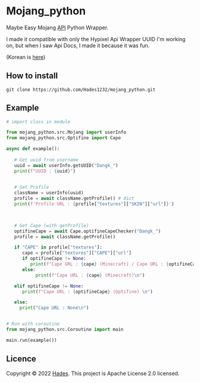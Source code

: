 # Mojang_python
Maybe Easy Mojang [API](https://mojang-api-docs.netlify.app/index.html) Python Wrapper.</br>

I made it compatible with only the Hypixel Api Wrapper UUID I'm working on, but when I saw Api Docs, I made it because it was fun.

(Korean is [here](https://github.com/Hades1232/mojang_python/blob/master/README.ko.md))

## How to install

```
git clone https://github.com/Hades1232/mojang_python.git 
```


## Example

```py
# import class in module

from mojang_python.src.Mojang import userInfo
from mojang_python.src.Optifine import Cape

async def example():
   
   # Get uuid from username
   uuid = await userInfo.getUUID("Dangk_")
   print(f"UUID : {uuid}")

   
   # Get Profile
   className = userInfo(uuid)
   profile = await className.getProfile() # dict
   print(f'Profile URL : {profile["textures"]["SKIN"]["url"]}')


   
   # Get Cape (with getProfile)
   optifineCape = await Cape.optifineCapeChecker("Dangk_")
   profile = await className.getProfile()

   if "CAPE" in profile["textures"]:
      cape = profile["textures"]["CAPE"]["url"]
      if optifineCape != None:
         print(f"Cape URL : {cape} (Minecraft) / Cape URL : {optifineCape} (Optifine)\n")
      else:
           print(f"Cape URL : {cape} (Minecraft)\n")

   elif optifineCape != None:
      print(f"Cape URL : {optifineCape} (Optifine) \n")

   else:
     print("Cape URL : None\n")


# Run with coroutine
from mojang_python.src.Coroutine import main

main.run(example())


```



    
## Licence

Copyright © 2022 [Hades](https://github.com/Hades1232).
This project is Apache License 2.0 licensed.




